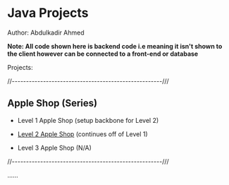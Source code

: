 # Java Projects

Author: Abdulkadir Ahmed

**Note: All code shown here is backend code i.e meaning it isn't shown to the client however can be connected to a front-end or database**

Projects: 

//-----------------------------------------------------///

## Apple Shop (Series) 

 - Level 1 Apple Shop (setup backbone for Level 2)
 - [Level 2 Apple Shop](./projects/Lab0Part1) (continues off of Level 1) 

 - Level 3 Apple Shop (N/A)

//-----------------------------------------------------///

......
